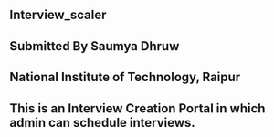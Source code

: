 ## Interview_scaler

## Submitted By Saumya Dhruw

## National Institute of Technology, Raipur

## This is an Interview Creation Portal in which admin can schedule interviews.
